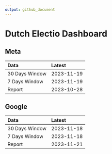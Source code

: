 ```yaml
---
output: github_document
---
```


# Dutch Electio Dashboard



## Meta


|Data           |Latest     |
|:--------------|:----------|
|30 Days Window |2023-11-19 |
|7 Days Window  |2023-11-19 |
|Report         |2023-10-28 |

## Google


|Data           |Latest     |
|:--------------|:----------|
|30 Days Window |2023-11-18 |
|7 Days Window  |2023-11-18 |
|Report         |2023-11-21 |
